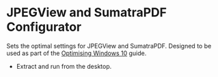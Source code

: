 # JPEGView and SumatraPDF Configurator
Sets the optimal settings for JPEGView and SumatraPDF.
Designed to be used as part of the [Optimising Windows 10](https://sysconf16.github.io/resources/technology/guides/software/lists/optimising-windows-10.html) guide.

- Extract and run from the desktop.
